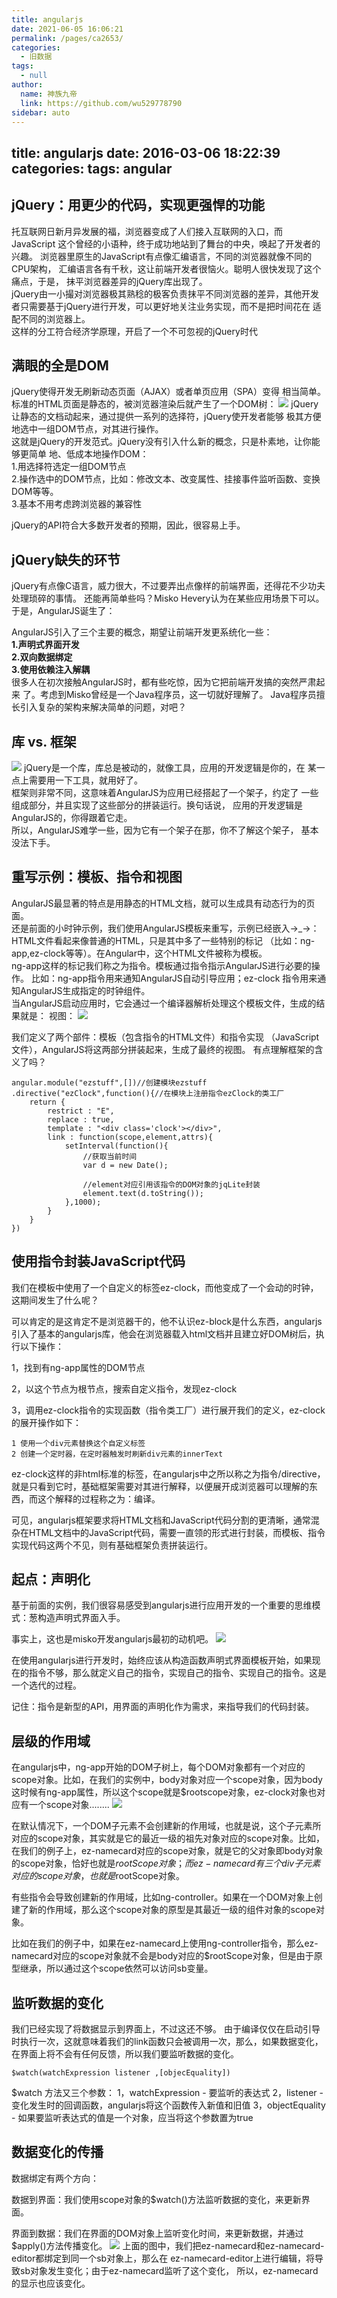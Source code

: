 ```yaml
---
title: angularjs
date: 2021-06-05 16:06:21
permalink: /pages/ca2653/
categories: 
  - 旧数据
tags: 
  - null
author: 
  name: 神族九帝
  link: https://github.com/wu529778790
sidebar: auto
---
```

title: angularjs
date: 2016-03-06 18:22:39
categories:
tags: angular
---
## jQuery：用更少的代码，实现更强悍的功能
托互联网日新月异发展的福，浏览器变成了人们接入互联网的入口，而JavaScript 这个曾经的小语种，终于成功地站到了舞台的中央，唤起了开发者的兴趣。<!--more-->
浏览器里原生的JavaScript有点像汇编语言，不同的浏览器就像不同的CPU架构， 汇编语言各有千秋，这让前端开发者很恼火。聪明人很快发现了这个痛点，于是， 抹平浏览器差异的jQuery库出现了。   
jQuery由一小撮对浏览器极其熟稔的极客负责抹平不同浏览器的差异，其他开发 者只需要基于jQuery进行开发，可以更好地关注业务实现，而不是把时间花在 适配不同的浏览器上。  
这样的分工符合经济学原理，开启了一个不可忽视的jQuery时代
## 满眼的全是DOM
jQuery使得开发无刷新动态页面（AJAX）或者单页应用（SPA）变得 相当简单。
标准的HTML页面是静态的，被浏览器渲染后就产生了一个DOM树：
![](http://o9xxj2r73.bkt.clouddn.com/angularjs/1.png)
jQuery让静态的文档动起来，通过提供一系列的选择符，jQuery使开发者能够 极其方便地选中一组DOM节点，对其进行操作。  
这就是jQuery的开发范式。jQuery没有引入什么新的概念，只是朴素地，让你能够更简单 地、低成本地操作DOM：  
1.用选择符选定一组DOM节点  
2.操作选中的DOM节点，比如：修改文本、改变属性、挂接事件监听函数、变换DOM等等。  
3.基本不用考虑跨浏览器的兼容性

jQuery的API符合大多数开发者的预期，因此，很容易上手。
## jQuery缺失的环节

jQuery有点像C语言，威力很大，不过要弄出点像样的前端界面，还得花不少功夫 处理琐碎的事情。
还能再简单些吗？Misko Hevery认为在某些应用场景下可以。于是，AngularJS诞生了：

AngularJS引入了三个主要的概念，期望让前端开发更系统化一些：  
<b>1.声明式界面开发  
2.双向数据绑定  
3.使用依赖注入解耦  </b>  
很多人在初次接触AngularJS时，都有些吃惊，因为它把前端开发搞的突然严肃起来 了。考虑到Misko曾经是一个Java程序员，这一切就好理解了。
Java程序员擅长引入复杂的架构来解决简单的问题，对吧？
<!---more--->
## 库 vs. 框架
![](http://o9xxj2r73.bkt.clouddn.com/angularjs/2.png)
jQuery是一个库，库总是被动的，就像工具，应用的开发逻辑是你的，在 某一点上需要用一下工具，就用好了。  
框架则非常不同，这意味着AngularJS为应用已经搭起了一个架子，约定了 一些组成部分，并且实现了这些部分的拼装运行。换句话说， 应用的开发逻辑是AngularJS的，你得跟着它走。  
所以，AngularJS难学一些，因为它有一个架子在那，你不了解这个架子， 基本没法下手。  
## 重写示例：模板、指令和视图
AngularJS最显著的特点是用静态的HTML文档，就可以生成具有动态行为的页面。  
还是前面的小时钟示例，我们使用AngularJS模板来重写，示例已经嵌入→_→：
HTML文件看起来像普通的HTML，只是其中多了一些特别的标记 （比如：ng-app,ez-clock等等）。在Angular中，这个HTML文件被称为模板。  
ng-app这样的标记我们称之为指令。模板通过指令指示AngularJS进行必要的操作。 比如：ng-app指令用来通知AngularJS自动引导应用；ez-clock 指令用来通知AngularJS生成指定的时钟组件。  
当AngularJS启动应用时，它会通过一个编译器解析处理这个模板文件，生成的结果就是： 视图：
![](http://o9xxj2r73.bkt.clouddn.com/angularjs/3.png)

我们定义了两个部件：模板（包含指令的HTML文件）和指令实现 （JavaScript文件），AngularJS将这两部分拼装起来，生成了最终的视图。
有点理解框架的含义了吗？

	angular.module("ezstuff",[])//创建模块ezstuff
	.directive("ezClock",function(){//在模块上注册指令ezClock的类工厂
		return {
			restrict : "E",
			replace : true,
			template : "<div class='clock'></div>",
			link : function(scope,element,attrs){
				setInterval(function(){
					//获取当前时间
					var d = new Date();
	
					//element对应引用该指令的DOM对象的jqLite封装
					element.text(d.toString());
				},1000);
			}
		}
	})

## 使用指令封装JavaScript代码

我们在模板中使用了一个自定义的标签ez-clock，而他变成了一个会动的时钟，这期间发生了什么呢？

可以肯定的是这肯定不是浏览器干的，他不认识ez-block是什么东西，angularjs引入了基本的angularjs库，他会在浏览器载入html文档并且建立好DOM树后，执行以下操作：
	
1，找到有ng-app属性的DOM节点

2，以这个节点为根节点，搜索自定义指令，发现ez-clock

3，调用ez-clock指令的实现函数（指令类工厂）进行展开我们的定义，ez-clock的展开操作如下：

	1 使用一个div元素替换这个自定义标签
	2 创建一个定时器，在定时器触发时刷新div元素的innerText
ez-clock这样的非html标准的标签，在angularjs中之所以称之为指令/directive，就是只看到它时，基础框架需要对其进行解释，以便展开成浏览器可以理解的东西，而这个解释的过程称之为：编译。

可见，angularjs框架要求将HTML文档和JavaScript代码分割的更清晰，通常混杂在HTML文档中的JavaScript代码，需要一直领的形式进行封装，而模板、指令实现代码这两个不见，则有基础框架负责拼装运行。

## 起点：声明化
基于前面的实例，我们很容易感受到angularjs进行应用开发的一个重要的思维模式：葱构造声明式界面入手。

事实上，这也是misko开发angularjs最初的动机吧。
![](http://o9xxj2r73.bkt.clouddn.com/angularjs/4.png)

在使用angularjs进行开发时，始终应该从构造函数声明式界面模板开始，如果现在的指令不够，那么就定义自己的指令，实现自己的指令、实现自己的指令。这是一个选代的过程。

记住：指令是新型的API，用界面的声明化作为需求，来指导我们的代码封装。

## 层级的作用域

在angularjs中，ng-app开始的DOM子树上，每个DOM对象都有一个对应的scope对象。比如，在我们的实例中，body对象对应一个scope对象，因为body这时候有ng-app属性，所以这个scope就是$rootscope对象，ez-clock对象也对应有一个scope对象........
![](http://o9xxj2r73.bkt.clouddn.com/angularjs/5.png)

在默认情况下，一个DOM子元素不会创建新的作用域，也就是说，这个子元素所对应的scope对象，其实就是它的最近一级的祖先对象对应的scope对象。比如，在我们的例子上，ez-namecard对应的scope对象，就是它的父对象即body对象的scope对象，恰好也就是$rootScope对象；而ez-namecard有三个div子元素对应的scope对象，也就是$rootScope对象。

有些指令会导致创建新的作用域，比如ng-controller。如果在一个DOM对象上创建了新的作用域，那么这个scope对象的原型是其最近一级的组件对象的scope对象。

比如在我们的例子中，如果在ez-namecard上使用ng-controller指令，那么ez-namecard对应的scope对象就不会是body对应的$rootScope对象，但是由于原型继承，所以通过这个scope依然可以访问sb变量。

## 监听数据的变化

我们已经实现了将数据显示到界面上，不过这还不够。
由于编译仅仅在启动引导时执行一次，这就意味着我们的link函数只会被调用一次，那么，如果数据变化，在界面上将不会有任何反馈，所以我们要监听数据的变化。

	$watch(watchExpression listener ,[objecEquality])
$watch 方法又三个参数：
	1，watchExpression - 要监听的表达式
	2，listener - 变化发生时的回调函数，angularjs将这个函数传入新值和旧值
	3，objectEquality - 如果要监听表达式的值是一个对象，应当将这个参数置为true

## 数据变化的传播

数据绑定有两个方向：


数据到界面：我们使用scope对象的$watch()方法监听数据的变化，来更新界面。

界面到数据：我们在界面的DOM对象上监听变化时间，来更新数据，并通过$apply()方法传播变化。
![](http://o9xxj2r73.bkt.clouddn.com/angularjs/6.png)
上面的图中，我们把ez-namecard和ez-namecard-editor都绑定到同一个sb对象上，那么在 ez-namecard-editor上进行编辑，将导致sb对象发生变化；由于ez-namecard监听了这个变化， 所以，ez-namecard的显示也应该变化。